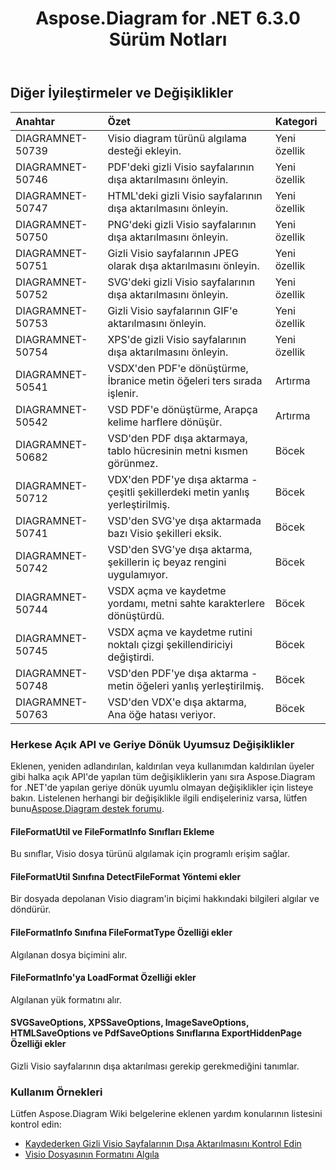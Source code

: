 ﻿---
title: Aspose.Diagram for .NET 6.3.0 Sürüm Notları
type: docs
weight: 90
url: /tr/net/aspose-diagram-for-net-6-3-0-release-notes/
---
## **Diğer İyileştirmeler ve Değişiklikler**

|**Anahtar** |**Özet** |**Kategori** |
|:- |:- |:- |
|DIAGRAMNET-50739 | Visio diagram türünü algılama desteği ekleyin.| Yeni özellik|
|DIAGRAMNET-50746 | PDF'deki gizli Visio sayfalarının dışa aktarılmasını önleyin.| Yeni özellik|
|DIAGRAMNET-50747 | HTML'deki gizli Visio sayfalarının dışa aktarılmasını önleyin.| Yeni özellik|
|DIAGRAMNET-50750 | PNG'deki gizli Visio sayfalarının dışa aktarılmasını önleyin.| Yeni özellik|
|DIAGRAMNET-50751 | Gizli Visio sayfalarının JPEG olarak dışa aktarılmasını önleyin.| Yeni özellik|
|DIAGRAMNET-50752 | SVG'deki gizli Visio sayfalarının dışa aktarılmasını önleyin.| Yeni özellik|
|DIAGRAMNET-50753 | Gizli Visio sayfalarının GIF'e aktarılmasını önleyin.| Yeni özellik|
|DIAGRAMNET-50754 | XPS'de gizli Visio sayfalarının dışa aktarılmasını önleyin.| Yeni özellik|
|DIAGRAMNET-50541 | VSDX'den PDF'e dönüştürme, İbranice metin öğeleri ters sırada işlenir.| Artırma|
|DIAGRAMNET-50542 | VSD PDF'e dönüştürme, Arapça kelime harflere dönüşür.| Artırma|
|DIAGRAMNET-50682 | VSD'den PDF dışa aktarmaya, tablo hücresinin metni kısmen görünmez.| Böcek|
|DIAGRAMNET-50712 | VDX'den PDF'ye dışa aktarma - çeşitli şekillerdeki metin yanlış yerleştirilmiş.| Böcek|
|DIAGRAMNET-50741 | VSD'den SVG'ye dışa aktarmada bazı Visio şekilleri eksik.| Böcek|
|DIAGRAMNET-50742 | VSD'den SVG'ye dışa aktarma, şekillerin iç beyaz rengini uygulamıyor.| Böcek|
|DIAGRAMNET-50744 |VSDX açma ve kaydetme yordamı, metni sahte karakterlere dönüştürdü.| Böcek|
|DIAGRAMNET-50745 | VSDX açma ve kaydetme rutini noktalı çizgi şekillendiriciyi değiştirdi.| Böcek|
|DIAGRAMNET-50748 | VSD'den PDF'ye dışa aktarma - metin öğeleri yanlış yerleştirilmiş.| Böcek|
|DIAGRAMNET-50763 | VSD'den VDX'e dışa aktarma, Ana öğe hatası veriyor.| Böcek|
### **Herkese Açık API ve Geriye Dönük Uyumsuz Değişiklikler**
Eklenen, yeniden adlandırılan, kaldırılan veya kullanımdan kaldırılan üyeler gibi halka açık API'de yapılan tüm değişikliklerin yanı sıra Aspose.Diagram for .NET'de yapılan geriye dönük uyumlu olmayan değişiklikler için listeye bakın. Listelenen herhangi bir değişiklikle ilgili endişeleriniz varsa, lütfen bunu[Aspose.Diagram destek forumu](https://forum.aspose.com/c/diagram/17).
#### **FileFormatUtil ve FileFormatInfo Sınıfları Ekleme**
Bu sınıflar, Visio dosya türünü algılamak için programlı erişim sağlar.
#### **FileFormatUtil Sınıfına DetectFileFormat Yöntemi ekler**
Bir dosyada depolanan Visio diagram'in biçimi hakkındaki bilgileri algılar ve döndürür.
#### **FileFormatInfo Sınıfına FileFormatType Özelliği ekler**
Algılanan dosya biçimini alır.
#### **FileFormatInfo'ya LoadFormat Özelliği ekler**
Algılanan yük formatını alır.
#### **SVGSaveOptions, XPSSaveOptions, ImageSaveOptions, HTMLSaveOptions ve PdfSaveOptions Sınıflarına ExportHiddenPage Özelliği ekler**
Gizli Visio sayfalarının dışa aktarılması gerekip gerekmediğini tanımlar.
### **Kullanım Örnekleri**
Lütfen Aspose.Diagram Wiki belgelerine eklenen yardım konularının listesini kontrol edin:

- [Kaydederken Gizli Visio Sayfalarının Dışa Aktarılmasını Kontrol Edin](/diagram/tr/net/set-orientation-and-control-the-export-of-hidden-visio-pages-on-saving/#control-the-export-of-hidden-visio-pages-on-saving)
- [Visio Dosyasının Formatını Algıla](/diagram/tr/net/introduction/#detect-the-format-of-visio-file)
